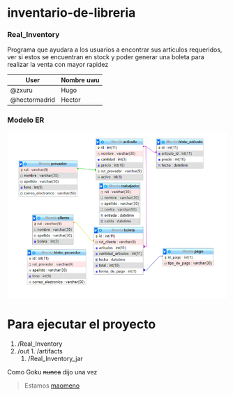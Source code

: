 # inventario-de-libreria

### Real_Inventory

Programa que ayudara a los usuarios a encontrar sus articulos requeridos, ver si estos se encuentran en stock y poder generar una boleta para realizar la venta con mayor rapidez

User | Nombre uwu
---- | ----------
@zxuru | Hugo
@hectormadrid | Hector

### Modelo ER
![Modelo_ER](/Images/unknown.png)

# Para ejecutar el proyecto 

1. /Real_Inventory
  1. /out
    1. /artifacts
      1. /Real_Inventory_jar

Como Goku ~~nunca~~ dijo una vez

> Estamos [maomeno](/Images/maomeno.jpg)
